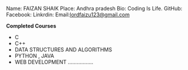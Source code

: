 Name: FAIZAN SHAIK
Place: Andhra pradesh
Bio: Coding Is Life.
GitHub: 
Facebook:
Linkrdin:
Email:lordfaizu123@gmail.com

**Completed Courses**
  * C
  * C++
  * DATA STRUCTURES AND ALGORITHMS
  * PYTHON , JAVA
  * WEB DEVELOPMENT .................

<!---
faizubhai/faizubhai is a ✨ special ✨ repository because its `README.md` (this file) appears on your GitHub profile.
You can click the Preview link to take a look at your changes.
--->
